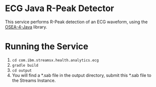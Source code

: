 # ECG Java R-Peak Detector

This service performs R-Peak detection of an ECG waveform, using the [OSEA-4-Java](https://github.com/MEDEVIT/OSEA-4-Java) library.

# Running the Service

1.  `cd com.ibm.streamsx.health.analytics.ecg`
1.  `gradle build`
1.  `cd output`
1.  You will find a *.sab file in the output directory, submit this *.sab file to the Streams Instance.
